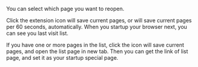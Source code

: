You can select which page you want to reopen.

Click the extension icon will save current pages, or will save current pages per 60 seconds, automatically. When you startup your browser next, you can see you last visit list.

If you have one or more pages in the list, click the icon will save current pages, and open the list page in new tab. Then you can get the link of list page, and set it as your startup special page.
